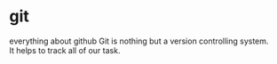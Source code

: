 # git
everything about github 
Git is nothing but a version controlling system.<Br>It helps to track all of our task.
